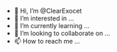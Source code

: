 - 👋 Hi, I’m @ClearExocet
- 👀 I’m interested in ...
- 🌱 I’m currently learning ...
- 💞️ I’m looking to collaborate on ...
- 📫 How to reach me ...

<!---
ClearExocet/ClearExocet is a ✨ special ✨ repository because its `README.md` (this file) appears on your GitHub profile.
You can click the Preview link to take a look at your changes.
--->
